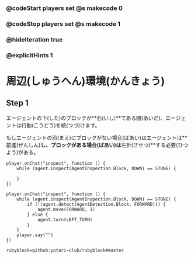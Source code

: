 ### @codeStart players set @s makecode 0
### @codeStop players set @s makecode 1

### @hideIteration true 
### @explicitHints 1


<!-- # Surroundings  -->
# 周辺(しゅうへん)環境(かんきょう)

## Step 1
エージェントの下(した)のブロックが**石(いし)**である間(あいだ)、エージェントは行動(こうどう)を続(つづ)けます。<br>

もしエージェントの前(まえ)にブロックがない場合(ばあい)はエージェントは**前進(ぜんしん)**し、ブロックがある場合(ばあい)は**左折(させつ)**する必要(ひつよう)がある。

<!-- While the Agent is **inspecting the block down** and the block is **stone**, the Agent needs to **move forward**. If the Agent does **not** detect a block forward, the Agent needs to **move forward**, otherwise it needs to **turn left**.  -->


```template
player.onChat("inspect", function () {
    while (agent.inspect(AgentInspection.Block, DOWN) == STONE) {
        
    }
})
```

```ghost
player.onChat("inspect", function () {
    while (agent.inspect(AgentInspection.Block, DOWN) == STONE) {
        if (!(agent.detect(AgentDetection.Block, FORWARD))) {
            agent.move(FORWARD, 1)
        } else {
            agent.turn(LEFT_TURN)
        }
    }
    player.say("")
})
```
```package
rubyblock=github:yutari-club/rubyblock#master
```
